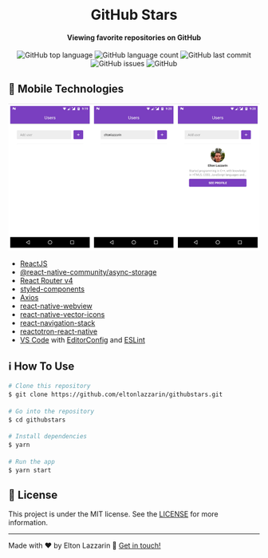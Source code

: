 <h1 align="center"> 
    <img alt="" src="" />
    <br>
    GitHub Stars
</h1>

<h4 align="center">
  Viewing favorite repositories on GitHub
</h4>
<p align="center">
  <img alt="GitHub top language" src="https://img.shields.io/github/languages/top/eltonlazzarin/githubstars">
  
  <img alt="GitHub language count" src="https://img.shields.io/github/languages/count/eltonlazzarin/githubstars">
  
  <img alt="GitHub last commit" src="https://img.shields.io/github/last-commit/eltonlazzarin/githubstars">
  
  <img alt="GitHub issues" src="https://img.shields.io/github/issues/eltonlazzarin/githubstars">

  <img alt="GitHub" src="https://img.shields.io/github/license/eltonlazzarin/githubstars">

## :rocket: Mobile Technologies

<img alt="GitHub Issues" src="https://github.com/eltonlazzarin/githubstars/blob/master/apppages.png">

- [ReactJS](https://reactjs.org/)
- [@react-native-community/async-storage](https://github.com/react-native-community/async-storage)
- [React Router v4](https://github.com/ReactTraining/react-router)
- [styled-components](https://www.styled-components.com/)
- [Axios](https://github.com/axios/axios)
- [react-native-webview](https://github.com/react-native-community/react-native-webview)
- [react-native-vector-icons](https://github.com/oblador/react-native-vector-icons)
- [react-navigation-stack](https://github.com/react-navigation/stack)
- [reactotron-react-native](https://github.com/infinitered/reactotron)
- [VS Code](https://code.visualstudio.com) with [EditorConfig](https://marketplace.visualstudio.com/items?itemName=EditorConfig.EditorConfig) and [ESLint](https://marketplace.visualstudio.com/items?itemName=dbaeumer.vscode-eslint)

## :information_source: How To Use

```bash
# Clone this repository
$ git clone https://github.com/eltonlazzarin/githubstars.git

# Go into the repository
$ cd githubstars

# Install dependencies
$ yarn

# Run the app
$ yarn start
```

## :memo: License

This project is under the MIT license. See the [LICENSE](https://github.com/eltonlazzarin/githubstars/blob/master/LICENSE) for more information.

---

Made with ♥ by Elton Lazzarin :wave: [Get in touch!](https://www.linkedin.com/in/eltonlazzarin/)


